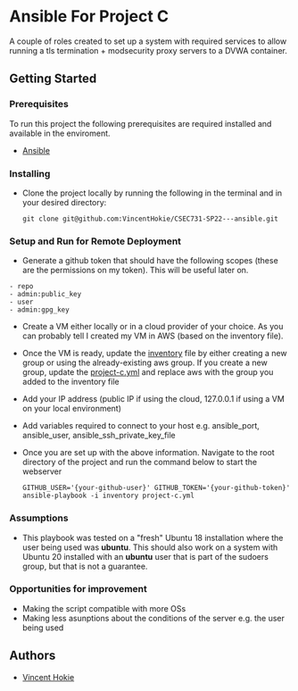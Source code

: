 # Ansible For Project C

A couple of roles created to set up a system with required services to allow running a tls termination + modsecurity proxy servers to a DVWA container.

## Getting Started

### Prerequisites

To run this project the following prerequisites are required installed and available in the enviroment.
- [Ansible](https://docs.ansible.com/ansible/latest/installation_guide/intro_installation.html)

### Installing

- Clone the project locally by running the following in the terminal and in your desired directory:

  `git clone git@github.com:VincentHokie/CSEC731-SP22---ansible.git`


### Setup and Run for Remote Deployment

- Generate a github token that should have the following scopes (these are the permissions on my token). This will be useful later on.

```
- repo
- admin:public_key
- user
- admin:gpg_key
```

- Create a VM either locally or in a cloud provider of your choice. As you can probably tell I created my VM in AWS (based on the inventory file).

- Once the VM is ready, update the [inventory](./inventory) file by either creating a new group or using the already-existing aws group. If you create a new group, update the [project-c.yml](./project-c.yml) and replace aws with the group you added to the inventory file

- Add your IP address (public IP if using the cloud, 127.0.0.1 if using a VM on your local environment)

- Add variables required to connect to your host e.g. ansible_port, ansible_user, ansible_ssh_private_key_file

- Once you are set up with the above information. Navigate to the root directory of the project and run the command below to start the webserver

  `GITHUB_USER='{your-github-user}' GITHUB_TOKEN='{your-github-token}' ansible-playbook -i inventory project-c.yml`



### Assumptions

- This playbook was tested on a "fresh" Ubuntu 18 installation where the user being used was **ubuntu**. This should also work on a system with Ubuntu 20 installed with an **ubuntu** user that is part of the sudoers group, but that is not a guarantee.

### Opportunities for improvement

- Making the script compatible with more OSs
- Making less asunptions about the conditions of the server e.g. the user being used

## Authors

* [Vincent Hokie](https://github.com/VincentHokie)
